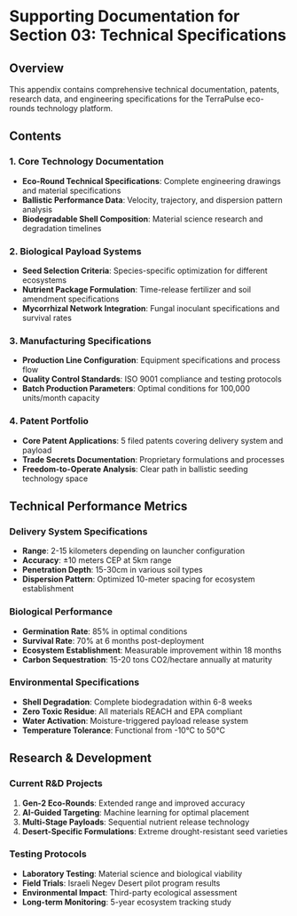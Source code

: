 # Supporting Documentation for Section 03: Technical Specifications

## Overview
This appendix contains comprehensive technical documentation, patents, research data, and engineering specifications for the TerraPulse eco-rounds technology platform.

## Contents

### 1. Core Technology Documentation
- **Eco-Round Technical Specifications**: Complete engineering drawings and material specifications
- **Ballistic Performance Data**: Velocity, trajectory, and dispersion pattern analysis
- **Biodegradable Shell Composition**: Material science research and degradation timelines

### 2. Biological Payload Systems
- **Seed Selection Criteria**: Species-specific optimization for different ecosystems
- **Nutrient Package Formulation**: Time-release fertilizer and soil amendment specifications
- **Mycorrhizal Network Integration**: Fungal inoculant specifications and survival rates

### 3. Manufacturing Specifications
- **Production Line Configuration**: Equipment specifications and process flow
- **Quality Control Standards**: ISO 9001 compliance and testing protocols
- **Batch Production Parameters**: Optimal conditions for 100,000 units/month capacity

### 4. Patent Portfolio
- **Core Patent Applications**: 5 filed patents covering delivery system and payload
- **Trade Secrets Documentation**: Proprietary formulations and processes
- **Freedom-to-Operate Analysis**: Clear path in ballistic seeding technology space

## Technical Performance Metrics

### Delivery System Specifications
- **Range**: 2-15 kilometers depending on launcher configuration
- **Accuracy**: ±10 meters CEP at 5km range
- **Penetration Depth**: 15-30cm in various soil types
- **Dispersion Pattern**: Optimized 10-meter spacing for ecosystem establishment

### Biological Performance
- **Germination Rate**: 85% in optimal conditions
- **Survival Rate**: 70% at 6 months post-deployment
- **Ecosystem Establishment**: Measurable improvement within 18 months
- **Carbon Sequestration**: 15-20 tons CO2/hectare annually at maturity

### Environmental Specifications
- **Shell Degradation**: Complete biodegradation within 6-8 weeks
- **Zero Toxic Residue**: All materials REACH and EPA compliant
- **Water Activation**: Moisture-triggered payload release system
- **Temperature Tolerance**: Functional from -10°C to 50°C

## Research & Development

### Current R&D Projects
1. **Gen-2 Eco-Rounds**: Extended range and improved accuracy
2. **AI-Guided Targeting**: Machine learning for optimal placement
3. **Multi-Stage Payloads**: Sequential nutrient release technology
4. **Desert-Specific Formulations**: Extreme drought-resistant seed varieties

### Testing Protocols
- **Laboratory Testing**: Material science and biological viability
- **Field Trials**: Israeli Negev Desert pilot program results
- **Environmental Impact**: Third-party ecological assessment
- **Long-term Monitoring**: 5-year ecosystem tracking study